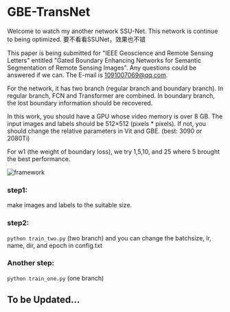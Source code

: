 # GBE-TransNet

Welcome to watch my another network SSU-Net. This network is continue to being optimized.
要不看看SSUNet，效果也不错

This paper is being submitted for "IEEE Geoscience and Remote Sensing Letters" entitled "Gated Boundary Enhancing Networks for Semantic Segmentation of Remote Sensing Images". Any questions could be answered if we can. The E-mail is 1091007069@qq.com.

For the network, it has two branch (regular branch and boundary branch). In regular branch, FCN and Transformer are combined. In boundary branch, the lost boundary information should be recovered.


In this work, you should have a GPU whose video memory is over 8 GB. The input images and labels should be 512×512 (pixels * pixels). If not, you should change the relative parameters in Vit and GBE. (best: 3090 or 2080Ti)

For w1 (the weight of boundary loss), we try 1,5,10, and 25 where 5 brought the best performance.

![framework](https://user-images.githubusercontent.com/80099298/186313953-76343502-4e56-4e07-a09d-e7de5053f5cb.png)

### step1:
make images and labels to the suitable size.

### step2:
`python train_two.py` (two branch)
and you can change the batchsize, lr, name, dir, and epoch in config.txt

### Another  step:
`python train_one.py`  (one branch)


## To be Updated...
